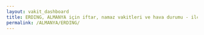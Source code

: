 ```yaml
---
layout: vakit_dashboard
title: ERDING, ALMANYA için iftar, namaz vakitleri ve hava durumu - ilçe/eyalet seç
permalink: /ALMANYA/ERDING/
---
```


<script type="text/javascript">
  var GLOBAL_COUNTRY = 'ALMANYA';
  var GLOBAL_CITY = 'ERDING';
  var GLOBAL_STATE = '';
  var lat = 72;
  var lon = 21;
</script>

